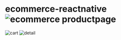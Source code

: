 # ecommerce-reactnative![ecommerce productpage](https://github.com/user-attachments/assets/094e5ea0-29ab-441a-ab62-6bdf277bfc83)
![cart](https://github.com/user-attachments/assets/86332b77-36d1-4bbe-86a8-c997d2693a86)
![detail](https://github.com/user-attachments/assets/76240dd7-bdc8-4f87-ab7c-8c95cff020c2)
